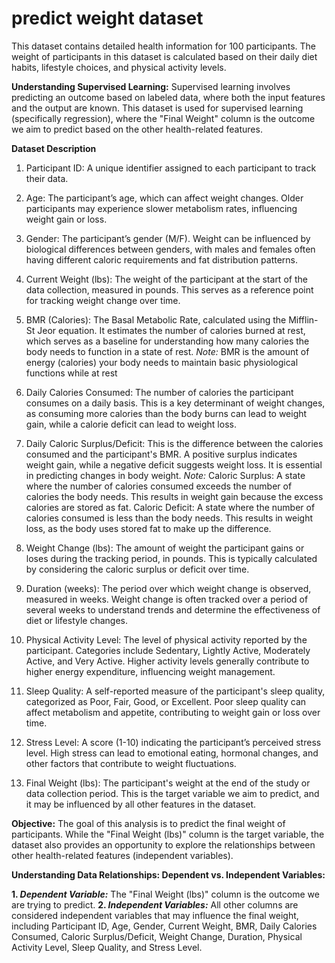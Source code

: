 # predict weight dataset

This dataset contains detailed health information for 100 participants. The weight of participants in this dataset is calculated based on their daily diet habits, lifestyle choices, and physical activity levels. 

**Understanding Supervised Learning:**
Supervised learning involves predicting an outcome based on labeled data, where both the input features and the output are known. This dataset is used for supervised learning (specifically regression), where the "Final Weight" column is the outcome we aim to predict based on the other health-related features.

**Dataset Description**
1. Participant ID:
   A unique identifier assigned to each participant to track their data.

2. Age:
   The participant’s age, which can affect weight changes. Older participants may experience slower metabolism rates, influencing weight gain or loss.

3. Gender:
   The participant’s gender (M/F). Weight can be influenced by biological differences between genders, with males and females often having different caloric requirements and    fat distribution patterns.

4. Current Weight (lbs):
   The weight of the participant at the start of the data collection, measured in pounds. This serves as a reference point for tracking weight change over time.

5. BMR (Calories): 
The Basal Metabolic Rate, calculated using the Mifflin-St Jeor equation. It estimates the number of calories burned at rest, which serves as a baseline for understanding how many calories the body needs to function in a state of rest.
_Note:_ BMR is the amount of energy (calories) your body needs to maintain basic physiological functions while at rest

7. Daily Calories Consumed:
The number of calories the participant consumes on a daily basis. This is a key determinant of weight changes, as consuming more calories than the body burns can lead to weight gain, while a calorie deficit can lead to weight loss.

8. Daily Caloric Surplus/Deficit:
This is the difference between the calories consumed and the participant's BMR. A positive surplus indicates weight gain, while a negative deficit suggests weight loss. It is essential in predicting changes in body weight.
_Note:_
Caloric Surplus: A state where the number of calories consumed exceeds the number of calories the body needs. This results in weight gain because the excess calories are stored as fat.
Caloric Deficit: A state where the number of calories consumed is less than the body needs. This results in weight loss, as the body uses stored fat to make up the difference.

10. Weight Change (lbs):
The amount of weight the participant gains or loses during the tracking period, in pounds. This is typically calculated by considering the caloric surplus or deficit over time.

11. Duration (weeks):
The period over which weight change is observed, measured in weeks. Weight change is often tracked over a period of several weeks to understand trends and determine the effectiveness of diet or lifestyle changes.

12. Physical Activity Level:
The level of physical activity reported by the participant. Categories include Sedentary, Lightly Active, Moderately Active, and Very Active. Higher activity levels generally contribute to higher energy expenditure, influencing weight management.

13. Sleep Quality:
A self-reported measure of the participant's sleep quality, categorized as Poor, Fair, Good, or Excellent. Poor sleep quality can affect metabolism and appetite, contributing to weight gain or loss over time.

14. Stress Level:
A score (1-10) indicating the participant’s perceived stress level. High stress can lead to emotional eating, hormonal changes, and other factors that contribute to weight fluctuations.

15. Final Weight (lbs):
The participant's weight at the end of the study or data collection period. This is the target variable we aim to predict, and it may be influenced by all other features in the dataset.

**Objective:**
The goal of this analysis is to predict the final weight of participants. While the "Final Weight (lbs)" column is the target variable, the dataset also provides an opportunity to explore the relationships between other health-related features (independent variables).

**Understanding Data Relationships: Dependent vs. Independent Variables:**

**1. _Dependent Variable:_** The "Final Weight (lbs)" column is the outcome we are trying to predict.
**2. _Independent Variables:_** All other columns are considered independent variables that may influence the final weight, including Participant ID, Age, Gender, Current Weight, BMR, Daily Calories Consumed, Caloric Surplus/Deficit, Weight Change, Duration, Physical Activity Level, Sleep Quality, and Stress Level.
